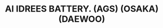 ---
title: "Al IDREES BATTERY. (AGS) (OSAKA) (DAEWOO)"
url: /karachi/al-idrees-battery-ags-osaka-daewoo/
shop: Allgemein
---